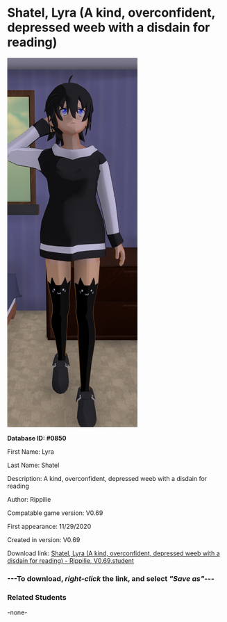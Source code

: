 # Shatel, Lyra (A kind, overconfident, depressed weeb with a disdain for reading)

<img src="../../Files/Images/Shatel, Lyra (A kind, overconfident, depressed weeb with a disdain for reading).png" title="Shatel, Lyra (A kind, overconfident, depressed weeb with a disdain for reading) - Rippilie, V0.69">

**Database ID: #0850**

First Name: Lyra

Last Name: Shatel

Description: A kind, overconfident, depressed weeb with a disdain for reading

Author: Rippilie

Compatable game version: V0.69

First appearance: 11/29/2020

Created in version: V0.69

Download link: <a href="https://raw.githubusercontent.com/Arbiter1223/Daigaku-Gurashi-Custom-Students/master/Files/Student%20Files/Shatel%2C%20Lyra%20(A%20kind%2C%20overconfident%2C%20depressed%20weeb%20with%20a%20disdain%20for%20reading)%20-%20Rippilie%2C%20V0.69.student">Shatel, Lyra (A kind, overconfident, depressed weeb with a disdain for reading) - Rippilie, V0.69.student</a>

### ---**To download, _right-click_ the link, and select _"Save as"_**---

### Related Students

-none-
